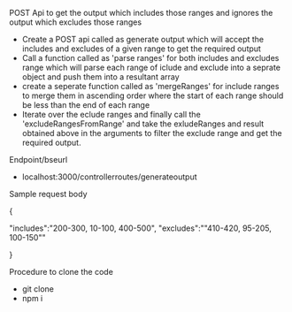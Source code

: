 POST Api to get the output which includes those ranges and ignores the output which excludes those ranges
- Create a POST api called as generate output which will  accept the includes and excludes
  of a given range to get the required output
- Call a function called as 'parse ranges' for both includes  and excludes range which will parse each range 
  of iclude and exclude into a seprate object and push them into a resultant array
- create a seperate function called as 'mergeRanges' for include ranges to merge them in ascending order where 
  the start of each range should be less than the end of each range
- Iterate over the eclude ranges and finally call the 'excludeRangesFromRange'  and take the exludeRanges and 
  result obtained above in the arguments to filter the exclude 
  range and get the required output.


 Endpoint/bseurl 
 - localhost:3000/controllerroutes/generateoutput

 Sample request body

  {

 "includes":"200-300, 10-100, 400-500",
  "excludes":""410-420, 95-205, 100-150""


 }

 Procedure to clone the code
 - git clone
 - npm i